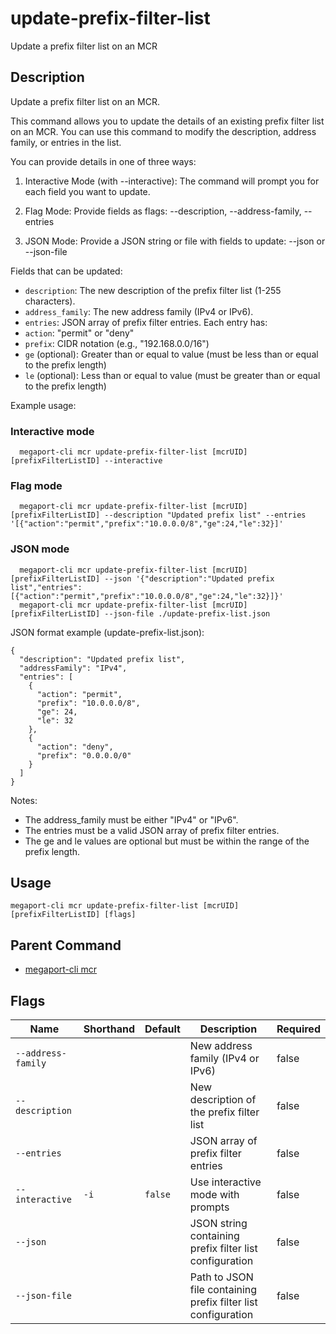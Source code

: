 # update-prefix-filter-list

Update a prefix filter list on an MCR

## Description

Update a prefix filter list on an MCR.

This command allows you to update the details of an existing prefix filter list on an MCR.
You can use this command to modify the description, address family, or entries in the list.

You can provide details in one of three ways:

1. Interactive Mode (with --interactive):
   The command will prompt you for each field you want to update.

2. Flag Mode:
   Provide fields as flags:
   --description, --address-family, --entries

3. JSON Mode:
   Provide a JSON string or file with fields to update:
   --json <json-string> or --json-file <path>

Fields that can be updated:
- `description`: The new description of the prefix filter list (1-255 characters).
- `address_family`: The new address family (IPv4 or IPv6).
- `entries`: JSON array of prefix filter entries. Each entry has:
- `action`: "permit" or "deny"
- `prefix`: CIDR notation (e.g., "192.168.0.0/16")
- `ge` (optional): Greater than or equal to value (must be less than or equal to the prefix length)
- `le` (optional): Less than or equal to value (must be greater than or equal to the prefix length)

Example usage:

### Interactive mode
```
  megaport-cli mcr update-prefix-filter-list [mcrUID] [prefixFilterListID] --interactive

```

### Flag mode
```
  megaport-cli mcr update-prefix-filter-list [mcrUID] [prefixFilterListID] --description "Updated prefix list" --entries '[{"action":"permit","prefix":"10.0.0.0/8","ge":24,"le":32}]'

```

### JSON mode
```
  megaport-cli mcr update-prefix-filter-list [mcrUID] [prefixFilterListID] --json '{"description":"Updated prefix list","entries":[{"action":"permit","prefix":"10.0.0.0/8","ge":24,"le":32}]}'
  megaport-cli mcr update-prefix-filter-list [mcrUID] [prefixFilterListID] --json-file ./update-prefix-list.json

```

JSON format example (update-prefix-list.json):
```
{
  "description": "Updated prefix list",
  "addressFamily": "IPv4",
  "entries": [
    {
      "action": "permit",
      "prefix": "10.0.0.0/8",
      "ge": 24,
      "le": 32
    },
    {
      "action": "deny",
      "prefix": "0.0.0.0/0"
    }
  ]
}

```

Notes:
- The address_family must be either "IPv4" or "IPv6".
- The entries must be a valid JSON array of prefix filter entries.
- The ge and le values are optional but must be within the range of the prefix length.



## Usage

```
megaport-cli mcr update-prefix-filter-list [mcrUID] [prefixFilterListID] [flags]
```



## Parent Command

* [megaport-cli mcr](megaport-cli_mcr.md)




## Flags

| Name | Shorthand | Default | Description | Required |
|------|-----------|---------|-------------|----------|
| `--address-family` |  |  | New address family (IPv4 or IPv6) | false |
| `--description` |  |  | New description of the prefix filter list | false |
| `--entries` |  |  | JSON array of prefix filter entries | false |
| `--interactive` | `-i` | `false` | Use interactive mode with prompts | false |
| `--json` |  |  | JSON string containing prefix filter list configuration | false |
| `--json-file` |  |  | Path to JSON file containing prefix filter list configuration | false |



